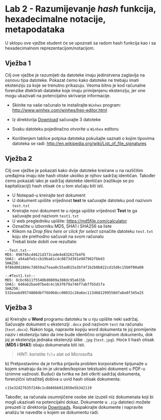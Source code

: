 # Lab 2 - Razumijevanje *hash* funkcija, hexadecimalne notacije, metapodataka 

U sklopu ove vježbe student će se upoznati sa radom hash funkcija kao i sa hexadecimalnom reprezentacijom/notacijom.

## Vježba 1

Cilj ove vježbe je razumijeti da datoteke imaju jedinstvena zaglavlja na osnovu tipa datoteke. Pokazat ćemo kako datoteke ne trebaju imati ekstenziju za koje se trenutno prikazuju. Veoma bitno je kod računalne forenzike dtektirati datateke koje imaju primijenjenu ekstenziju, jer one mogu ukazivati na potencijalno skrivanje informacije.

- Skinite na vaše računalo te instalirajte `Winhex` program:
http://www.winhex.com/winhex/hex-editor.html

- Iz direktorija [Download](https://github.com/toperkov/RF-2018-19/tree/master/Lab1/Download) sačuvajte 3 datoteke

- Svaku datoteku pojedinačno otvorite u `Winhex` editoru

- Korištenjem tablice potpisa datoteka pokušajte saznati o kojim tipovima datoteka se radi: http://en.wikipedia.org/wiki/List_of_file_signatures

## Vježba 2

Cilj ove vježbe je pokazati kako dvije datoteke kreirane u na različitim uređajima imaju iste hash otiske ukoliko je njihov sadržaj identičan. Također ćemo pokazati iako je sadržaj datoteke identičan (razlikuje se po kapitalizaciji) hash otisak će u tom slučaju biti isti.

- U Notepad-u kreirajte *text* dokument
- U dokument upišite vrijednost **test** te sačuvajte datoteku pod nazivom `test.txt`
- Kreirajte novi dokument te u njega upišite vrijednost **Test** te ga sačuvajte pod nazivom `test1.txt`
- U web pregledniku upišite: https://md5file.com/calculator
- Označite u izborniku MD5, SHA1 i SHA256 sa liste
- Klikom na *Drop files here or click for select* označite datoteku `test.txt` koju ste prethodno sačuvali na svom računalu
- Trebali biste dobiti ove rezultate:

```
--Test.txt--
MD5: 098f6bcd4621d373cade4e832627b4f6
SHA1: a94a8fe5ccb19ba61c4c0873d391e987982fbbd3
SHA256: 9f86d081884c7d659a2feaa0c55ad015a3bf4f1b2b0b822cd15d6c15b0f00a08

--#Test1.txt--
MD5: 0cbc6611f5540bd0809a388dc95a615b
SHA1: 640ab2bae07bedc4c163f679a746f7ab7fb5d1fa
SHA256: 532eaabd9574880dbf76b9b8cc00832c20a6ec113d682299550d7a6e0f345e25
```

## Vježba 3

a) Kreirajte u **Word** programu datoteku te u nju upišite neki sadržaj. Sačuvajte dokument u ekstenziji `.docx` pod nazivom `test` na računalu (`test.docx`). Nakon toga, napravite kopiju word dokumenta te joj promijenite naziv i ekstenziju tako da ime bude identično originalnom dokumentu, dok joj je ekstenzija jednaka ekstenziji slike `.jpg` (`test.jpg`). Hoće li hash otisak (**MD5 i SHA1**) obaju dokumenata biti isti. 
> HINT: koristite `fclv` alat od Microsofta

b) Pretpostavimo da je tvrtka prijavila problem korporativne špijunaže u kojem smatraju da im je ukraden/kopiran tekstualni dokument u PDF-u iznimne važnosti. Budući da tvrtka ne želi otkriti sadržaj dokumenta, forenzični istražitelj dobiva u uvid hash otisak dokumenta:

`c15e32d27635f248c1c8b66bb012850e5b342119`

Također, sa računala osumnjičene osobe ste izuzeli niz dokumenata koji bi mogli ukazivati na potencijalni dokaz. Dokumente u `.zip` datoteci možete preuzeti iz direktorija [Downloads](Downloads). Raspakirajte dokumente i napravite analizu te navedite o kojem se dokumentu radi.


